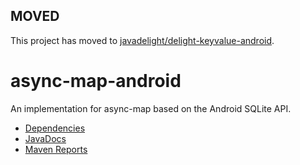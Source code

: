 ## MOVED

This project has moved to [javadelight/delight-keyvalue-android](https://github.com/javadelight/delight-keyvalue-android).

async-map-android
=================

An implementation for async-map based on the Android SQLite API.

- [Dependencies](http://modules.appjangle.com/async-map-android/latest/dependencies.html)
- [JavaDocs](http://modules.appjangle.com/async-map-android/latest/apidocs/index.html)
- [Maven Reports](http://modules.appjangle.com/async-map-android/latest/project-reports.html)
